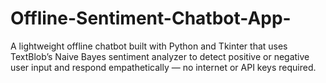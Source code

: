 # Offline-Sentiment-Chatbot-App-
A lightweight offline chatbot built with Python and Tkinter that uses TextBlob’s Naive Bayes sentiment analyzer to detect positive or negative user input and respond empathetically — no internet or API keys required.
